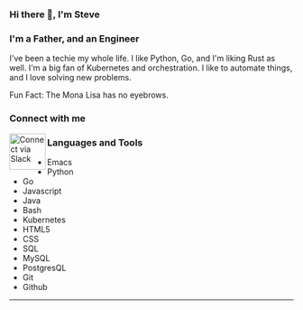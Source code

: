 ### Hi there 👋, I'm Steve 

### I'm a Father, and an Engineer

I've been a techie my whole life.  I like Python, Go, and I'm liking Rust as well.  I'm a big fan of Kubernetes and orchestration.  I like to automate things, and I love solving new problems.

Fun Fact: The Mona Lisa has no eyebrows.

### Connect with me

[<img align="left" alt="Connect via Slack" src="https://assets.brandfolder.com/pl546j-7le8zk-afym5u/v/3033396/original/Slack_Mark_Web.png" width="64px" />][slack]

### Languages and Tools

* Emacs
* Python
* Go
* Javascript
* Java
* Bash
* Kubernetes
* HTML5
* CSS
* SQL
* MySQL
* PostgresQL
* Git
* Github

---


[slack]: https://larktech.slack.com/archives/D046RHGADTP